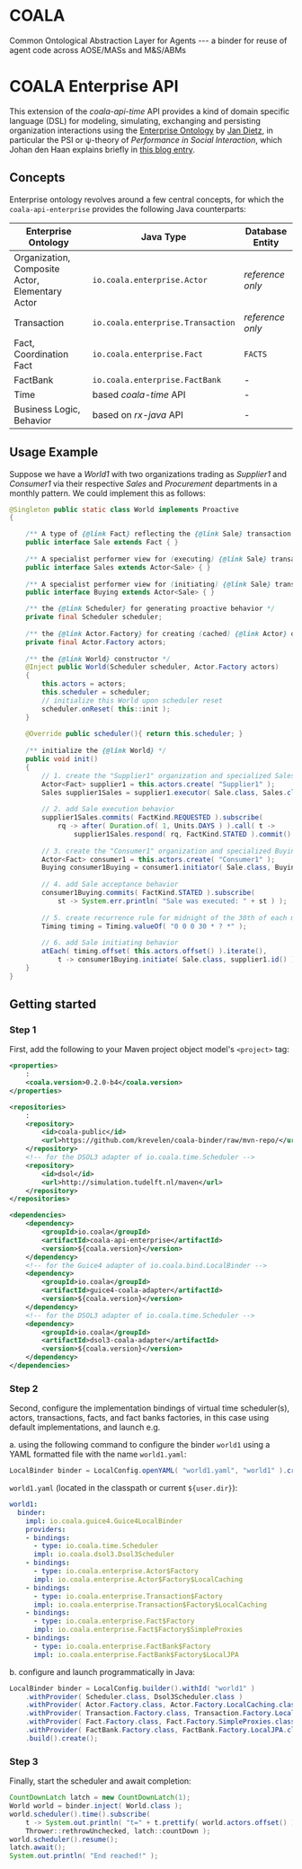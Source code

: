 # COALA
Common Ontological Abstraction Layer for Agents --- a binder for reuse of agent code across AOSE/MASs and M&amp;S/ABMs

# COALA Enterprise API

This extension of the *coala-api-time* API provides a kind of domain specific language (DSL) for modeling, simulating, exchanging and persisting organization interactions using the [Enterprise Ontology](http://www.springer.com/gp/book/9783540291695) by [Jan Dietz](https://www.wikiwand.com/en/Jan_Dietz), in particular the PSI or &psi;-theory of *Performance in Social Interaction*, which Johan den Haan explains briefly in [this blog entry](http://www.theenterprisearchitect.eu/blog/2009/10/10/modeling-an-organization-using-enterprise-ontology/).

## Concepts

Enterprise ontology revolves around a few central concepts, for which the `coala-api-enterprise` provides the following Java counterparts:

Enterprise Ontology | Java Type | Database Entity
--- | --- | ---
Organization, Composite Actor, Elementary Actor | `io.coala.enterprise.Actor` | *reference only*
Transaction | `io.coala.enterprise.Transaction` | *reference only*
Fact, Coordination Fact | `io.coala.enterprise.Fact` | `FACTS`
FactBank | `io.coala.enterprise.FactBank` | -
Time | based *coala-time* API | -
Business Logic, Behavior | based on *rx-java* API | -

## Usage Example

Suppose we have a *World1* with two organizations trading as *Supplier1* and 
*Consumer1* via their respective *Sales* and *Procurement* departments 
in a monthly pattern. We could implement this as follows:

```java
@Singleton public static class World implements Proactive
{

	/** A type of {@link Fact} reflecting the {@link Sale} transaction kind */
	public interface Sale extends Fact { }
	
	/** A specialist performer view for (executing) {@link Sale} transactions */
	public interface Sales extends Actor<Sale> { }
	
	/** A specialist performer view for (initiating) {@link Sale} transactions */
	public interface Buying extends Actor<Sale> { }

	/** the {@link Scheduler} for generating proactive behavior */
	private final Scheduler scheduler;
	
	/** the {@link Actor.Factory} for creating (cached) {@link Actor} objects */
	private final Actor.Factory actors;
	
	/** the {@link World} constructor */
	@Inject public World(Scheduler scheduler, Actor.Factory actors)
	{
		this.actors = actors;
		this.scheduler = scheduler;
		// initialize this World upon scheduler reset
		scheduler.onReset( this::init );
	}
	
	@Override public scheduler(){ return this.scheduler; }
	
	/** initialize the {@link World} */
	public void init()
	{
		// 1. create the "Supplier1" organization and specialized Sales department
		Actor<Fact> supplier1 = this.actors.create( "Supplier1" );
		Sales supplier1Sales = supplier1.executor( Sale.class, Sales.class );
		
		// 2. add Sale execution behavior
		supplier1Sales.commits( FactKind.REQUESTED ).subscribe( 
			rq -> after( Duration.of( 1, Units.DAYS ) ).call( t -> 
				supplier1Sales.respond( rq, FactKind.STATED ).commit() ) );
				
		// 3. create the "Consumer1" organization and specialized Buying department
		Actor<Fact> consumer1 = this.actors.create( "Consumer1" );
		Buying consumer1Buying = consumer1.initiator( Sale.class, Buying.class );
		
		// 4. add Sale acceptance behavior
		consumer1Buying.commits( FactKind.STATED ).subscribe( 
			st -> System.err.println( "Sale was executed: " + st ) );
			
		// 5. create recurrence rule for midnight of the 30th of each month
		Timing timing = Timing.valueOf( "0 0 0 30 * ? *" );
		
		// 6. add Sale initiating behavior
		atEach( timing.offset( this.actors.offset() ).iterate(), 
			t -> consumer1Buying.initiate( Sale.class, supplier1.id() ).commit() )
	}
}
```

## Getting started

### Step 1
First, add the following to your Maven project object model's `<project>` tag:

```xml
<properties>
	:
	<coala.version>0.2.0-b4</coala.version>
</properties>

<repositories>
	:
	<repository>
		<id>coala-public</id>
		<url>https://github.com/krevelen/coala-binder/raw/mvn-repo/</url>
	</repository>
	<!-- for the DSOL3 adapter of io.coala.time.Scheduler -->
	<repository>
		<id>dsol</id>
		<url>http://simulation.tudelft.nl/maven</url>
	</repository>
</repositories>

<dependencies>
	<dependency>
		<groupId>io.coala</groupId>
		<artifactId>coala-api-enterprise</artifactId>
		<version>${coala.version}</version>
	</dependency>
	<!-- for the Guice4 adapter of io.coala.bind.LocalBinder -->
	<dependency>
		<groupId>io.coala</groupId>
		<artifactId>guice4-coala-adapter</artifactId>
		<version>${coala.version}</version>
	</dependency>
	<!-- for the DSOL3 adapter of io.coala.time.Scheduler -->
	<dependency>
		<groupId>io.coala</groupId>
		<artifactId>dsol3-coala-adapter</artifactId>
		<version>${coala.version}</version>
	</dependency>
</dependencies>
```

### Step 2
Second, configure the implementation bindings of virtual time scheduler(s), 
actors, transactions, facts, and fact banks factories, 
in this case using default implementations, and launch e.g. 

a. using the following command to configure the binder `world1` using a YAML formatted file with the name `world1.yaml`:

```java
LocalBinder binder = LocalConfig.openYAML( "world1.yaml", "world1" ).create();
```

   `world1.yaml` (located in the classpath or current `${user.dir}`):

```yaml
world1:
  binder:
    impl: io.coala.guice4.Guice4LocalBinder
    providers:
    - bindings:
      - type: io.coala.time.Scheduler
      impl: io.coala.dsol3.Dsol3Scheduler
    - bindings:
      - type: io.coala.enterprise.Actor$Factory
      impl: io.coala.enterprise.Actor$Factory$LocalCaching
    - bindings:
      - type: io.coala.enterprise.Transaction$Factory
      impl: io.coala.enterprise.Transaction$Factory$LocalCaching
    - bindings:
      - type: io.coala.enterprise.Fact$Factory
      impl: io.coala.enterprise.Fact$Factory$SimpleProxies
    - bindings:
      - type: io.coala.enterprise.FactBank$Factory
      impl: io.coala.enterprise.FactBank$Factory$LocalJPA
```
   
b. configure and launch programmatically in Java:

```java
LocalBinder binder = LocalConfig.builder().withId( "world1" )
	.withProvider( Scheduler.class, Dsol3Scheduler.class )
	.withProvider( Actor.Factory.class, Actor.Factory.LocalCaching.class )
	.withProvider( Transaction.Factory.class, Transaction.Factory.LocalCaching.class )
	.withProvider( Fact.Factory.class, Fact.Factory.SimpleProxies.class )
	.withProvider( FactBank.Factory.class, FactBank.Factory.LocalJPA.class )
	.build().create();
```

### Step 3
Finally, start the scheduler and await completion:

```java
CountDownLatch latch = new CountDownLatch(1);
World world = binder.inject( World.class );
world.scheduler().time().subscribe(
	t -> System.out.println( "t=" + t.prettify( world.actors.offset() ) ),
	Thrower::rethrowUnchecked, latch::countDown );
world.scheduler().resume();
latch.await();
System.out.println( "End reached!" );
```